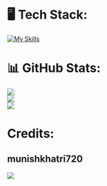 # 🖥️ Tech Stack:
[![My Skills](https://skillicons.dev/icons?i=python,github,supabase,vscode&perline=4)](https://skillicons.dev)
# 📊 GitHub Stats:
![](https://github-readme-stats.vercel.app/api?username=clientlogin&theme=dark&hide_border=false&include_all_commits=false&count_private=false)<br/>
![](https://github-readme-streak-stats.herokuapp.com/?user=clientlogin&theme=dark&hide_border=false)<br/>
![](https://github-readme-stats.vercel.app/api/top-langs/?username=clientlogin&theme=dark&hide_border=false&include_all_commits=false&count_private=false&layout=compact)
# Credits:
munishkhatri720
---
[![](https://visitcount.itsvg.in/api?id=clientlogin&icon=3&color=0)](https://visitcount.itsvg.in)
